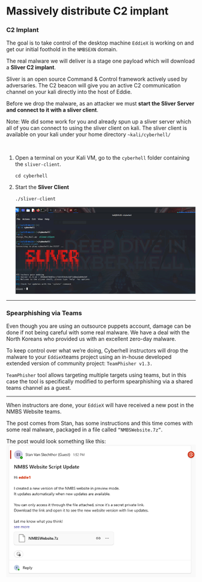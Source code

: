 # Massively distribute C2 implant

### C2 Implant

The goal is to take control of the desktop machine `EddieX` is working on and get our initial foothold in the `NMBSEXN` domain.

The real malware we will deliver is a stage one payload which will download a **Sliver C2 implant**. 

<div class="info">
Sliver is an open source Command & Control framework actively used by adversaries. The C2 beacon will give you an active C2 communication channel on your kali directly into the host of Eddie. 
</div>

Before we drop the malware, as an attacker we must **start the Sliver Server and connect to it with a sliver client**.

<div class="purple">

Note: We did some work for you and already spun up a sliver server which all of you can connect to using the sliver client on kali. The sliver client is available on your kali under your home directory `~kali/cyberhell/`
</div>
<br>

1. Open a terminal on your Kali VM, go to the `cyberhell` folder containing the `sliver-client`. 
    ```
    cd cyberhell
    ```
1. Start the **Sliver Client**
    ```
    ./sliver-client
    ```
    ![Sliver Client](../../images/phishing_sliver_client.png)

---


### Spearphishing via Teams

Even though you are using an outsource puppets account, damage can be done if not being careful with some real malware.  We have a deal with the North Koreans who provided us with an excellent zero-day malware. 

To keep control over what we’re doing, Cyberhell instructors will drop the malware to your `EddieX`teams project using an in-house developed extended version of community project: `TeamPhisher v1.3.`

`TeamPhisher` tool allows targeting multiple targets using teams, but in this case the tool is specifically modified to perform spearphishing via a shared teams channel as a guest.

---

When instructors are done, your `EddieX` will have received a new post in the NMBS Website teams. 

The post comes from Stan, has some instructions and this time comes with some real malware, packaged in a file called `“NMBSWebsite.7z”`.

The post would look something like this:
![Phishing Message](../../images/phishing_message_lnk.png)